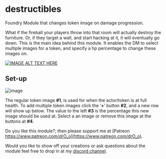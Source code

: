 # destructibles
Foundry Module that changes token image on damage progression.

What if the fireball your players throw into that room will actually destroy the furniture. Or, if they target a wall, and start hacking at it, it will eventually go down. This is the main idea behind this module. It enables the DM to select multiple images for a token, and specify a hp percentage to change these images on.

[![IMAGE ALT TEXT HERE](https://img.youtube.com/vi/FLc2VYIhi5c/0.jpg)](https://www.youtube.com/watch?v=FLc2VYIhi5c)

## Set-up

![image](https://user-images.githubusercontent.com/8543541/162648259-e9f7da2e-8938-4a02-9c71-1c93eb06cc5f.png)

The regular token image **#1**, is used for when the actor/token is at full health. To add multiple token images click the ‘**+**’ button **#2**, and a new row will show up below. The value to the left **#3** is the percentage this new image should be used at. Select a an image or remove this image at the buttons at **#4**.


Do you like this module?; then please support me at [Patreon https://www.patreon.com/drO_o](https://www.patreon.com/drO_o).

Would you like to show off your creations or ask questions about the module feel free to drop in at my [discord channel](https://discord.gg/5CCAhsKFDp). 
